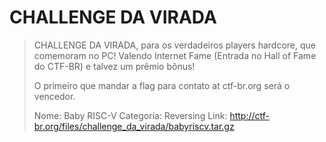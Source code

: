 # CHALLENGE DA VIRADA

> CHALLENGE DA VIRADA, para os verdadeiros players hardcore, que comemoram no PC! Valendo Internet Fame (Entrada no Hall of Fame do CTF-BR) e talvez um prêmio bônus!
>
> O primeiro que mandar a flag para contato at ctf-br.org será o vencedor.
>
> Nome: Baby RISC-V
> Categoria: Reversing
> Link: http://ctf-br.org/files/challenge_da_virada/babyriscv.tar.gz
